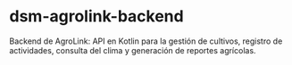 # dsm-agrolink-backend
Backend de AgroLink: API en Kotlin para la gestión de cultivos, registro de actividades, consulta del clima y generación de reportes agrícolas.
